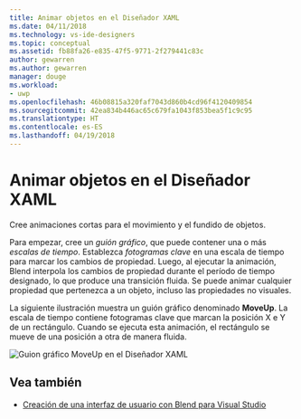 ```yaml
---
title: Animar objetos en el Diseñador XAML
ms.date: 04/11/2018
ms.technology: vs-ide-designers
ms.topic: conceptual
ms.assetid: fb88fa26-e835-47f5-9771-2f279441c83c
author: gewarren
ms.author: gewarren
manager: douge
ms.workload:
- uwp
ms.openlocfilehash: 46b08815a320faf7043d860b4cd96f4120409854
ms.sourcegitcommit: 42ea834b446ac65c679fa1043f853bea5f1c9c95
ms.translationtype: HT
ms.contentlocale: es-ES
ms.lasthandoff: 04/19/2018
---
```

# <a name="animate-objects-in-xaml-designer"></a>Animar objetos en el Diseñador XAML

Cree animaciones cortas para el movimiento y el fundido de objetos.

Para empezar, cree un *guión gráfico*, que puede contener una o más *escalas de tiempo*. Establezca *fotogramas clave* en una escala de tiempo para marcar los cambios de propiedad. Luego, al ejecutar la animación, Blend interpola los cambios de propiedad durante el período de tiempo designado, lo que produce una transición fluida. Se puede animar cualquier propiedad que pertenezca a un objeto, incluso las propiedades no visuales.

La siguiente ilustración muestra un guión gráfico denominado **MoveUp**. La escala de tiempo contiene fotogramas clave que marcan la posición X e Y de un rectángulo. Cuando se ejecuta esta animación, el rectángulo se mueve de una posición a otra de manera fluida.

![Guion gráfico MoveUp en el Diseñador XAML](../designers/media/982f031a-74a3-414a-abc2-a0f41a741075.png)

## <a name="see-also"></a>Vea también

- [Creación de una interfaz de usuario con Blend para Visual Studio](../designers/creating-a-ui-by-using-blend-for-visual-studio.md)